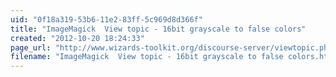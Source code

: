 ```yaml
---
uid: "0f18a319-53b6-11e2-83ff-5c969d8d366f"
title: "ImageMagick  View topic - 16bit grayscale to false colors"
created: "2012-10-20 18:24:33"
page_url: "http://www.wizards-toolkit.org/discourse-server/viewtopic.php?f=1&t=16089"
filename: "ImageMagick  View topic - 16bit grayscale to false colors.html"
---
```

